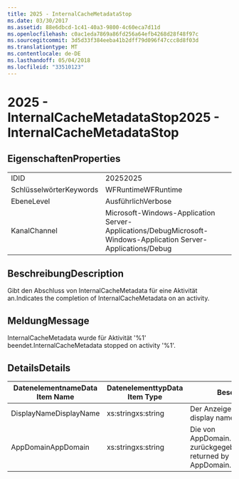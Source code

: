 ```yaml
---
title: 2025 - InternalCacheMetadataStop
ms.date: 03/30/2017
ms.assetid: 88e6dbcd-1c41-40a3-9800-4c60eca7d11d
ms.openlocfilehash: c0ac1eda7869a86fd256a64efb4268d28f48f97c
ms.sourcegitcommit: 3d5d33f384eeba41b2dff79d096f47ccc8d8f03d
ms.translationtype: MT
ms.contentlocale: de-DE
ms.lasthandoff: 05/04/2018
ms.locfileid: "33510123"
---
```

# <a name="2025---internalcachemetadatastop"></a><span data-ttu-id="63b17-102">2025 - InternalCacheMetadataStop</span><span class="sxs-lookup"><span data-stu-id="63b17-102">2025 - InternalCacheMetadataStop</span></span>
## <a name="properties"></a><span data-ttu-id="63b17-103">Eigenschaften</span><span class="sxs-lookup"><span data-stu-id="63b17-103">Properties</span></span>  
  
|||  
|-|-|  
|<span data-ttu-id="63b17-104">ID</span><span class="sxs-lookup"><span data-stu-id="63b17-104">ID</span></span>|<span data-ttu-id="63b17-105">2025</span><span class="sxs-lookup"><span data-stu-id="63b17-105">2025</span></span>|  
|<span data-ttu-id="63b17-106">Schlüsselwörter</span><span class="sxs-lookup"><span data-stu-id="63b17-106">Keywords</span></span>|<span data-ttu-id="63b17-107">WFRuntime</span><span class="sxs-lookup"><span data-stu-id="63b17-107">WFRuntime</span></span>|  
|<span data-ttu-id="63b17-108">Ebene</span><span class="sxs-lookup"><span data-stu-id="63b17-108">Level</span></span>|<span data-ttu-id="63b17-109">Ausführlich</span><span class="sxs-lookup"><span data-stu-id="63b17-109">Verbose</span></span>|  
|<span data-ttu-id="63b17-110">Kanal</span><span class="sxs-lookup"><span data-stu-id="63b17-110">Channel</span></span>|<span data-ttu-id="63b17-111">Microsoft-Windows-Application Server-Applications/Debug</span><span class="sxs-lookup"><span data-stu-id="63b17-111">Microsoft-Windows-Application Server-Applications/Debug</span></span>|  
  
## <a name="description"></a><span data-ttu-id="63b17-112">Beschreibung</span><span class="sxs-lookup"><span data-stu-id="63b17-112">Description</span></span>  
 <span data-ttu-id="63b17-113">Gibt den Abschluss von InternalCacheMetadata für eine Aktivität an.</span><span class="sxs-lookup"><span data-stu-id="63b17-113">Indicates the completion of InternalCacheMetadata on an activity.</span></span>  
  
## <a name="message"></a><span data-ttu-id="63b17-114">Meldung</span><span class="sxs-lookup"><span data-stu-id="63b17-114">Message</span></span>  
 <span data-ttu-id="63b17-115">InternalCacheMetadata wurde für Aktivität '%1' beendet.</span><span class="sxs-lookup"><span data-stu-id="63b17-115">InternalCacheMetadata stopped on activity '%1'.</span></span>  
  
## <a name="details"></a><span data-ttu-id="63b17-116">Details</span><span class="sxs-lookup"><span data-stu-id="63b17-116">Details</span></span>  
  
|<span data-ttu-id="63b17-117">Datenelementname</span><span class="sxs-lookup"><span data-stu-id="63b17-117">Data Item Name</span></span>|<span data-ttu-id="63b17-118">Datenelementtyp</span><span class="sxs-lookup"><span data-stu-id="63b17-118">Data Item Type</span></span>|<span data-ttu-id="63b17-119">Beschreibung</span><span class="sxs-lookup"><span data-stu-id="63b17-119">Description</span></span>|  
|--------------------|--------------------|-----------------|  
|<span data-ttu-id="63b17-120">DisplayName</span><span class="sxs-lookup"><span data-stu-id="63b17-120">DisplayName</span></span>|<span data-ttu-id="63b17-121">xs:string</span><span class="sxs-lookup"><span data-stu-id="63b17-121">xs:string</span></span>|<span data-ttu-id="63b17-122">Der Anzeigename der Aktivität.</span><span class="sxs-lookup"><span data-stu-id="63b17-122">The display name of the activity.</span></span>|  
|<span data-ttu-id="63b17-123">AppDomain</span><span class="sxs-lookup"><span data-stu-id="63b17-123">AppDomain</span></span>|<span data-ttu-id="63b17-124">xs:string</span><span class="sxs-lookup"><span data-stu-id="63b17-124">xs:string</span></span>|<span data-ttu-id="63b17-125">Die von AppDomain.CurrentDomain.FriendlyName zurückgegebene Zeichenfolge.</span><span class="sxs-lookup"><span data-stu-id="63b17-125">The string returned by AppDomain.CurrentDomain.FriendlyName.</span></span>|
